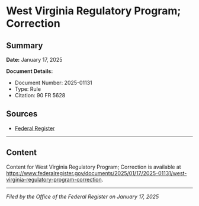 # West Virginia Regulatory Program; Correction

## Summary

**Date:** January 17, 2025

**Document Details:**
- Document Number: 2025-01131
- Type: Rule
- Citation: 90 FR 5628

## Sources
- [Federal Register](https://www.federalregister.gov/documents/2025/01/17/2025-01131/west-virginia-regulatory-program-correction)

---

## Content

Content for West Virginia Regulatory Program; Correction is available at https://www.federalregister.gov/documents/2025/01/17/2025-01131/west-virginia-regulatory-program-correction.

---

*Filed by the Office of the Federal Register on January 17, 2025*
